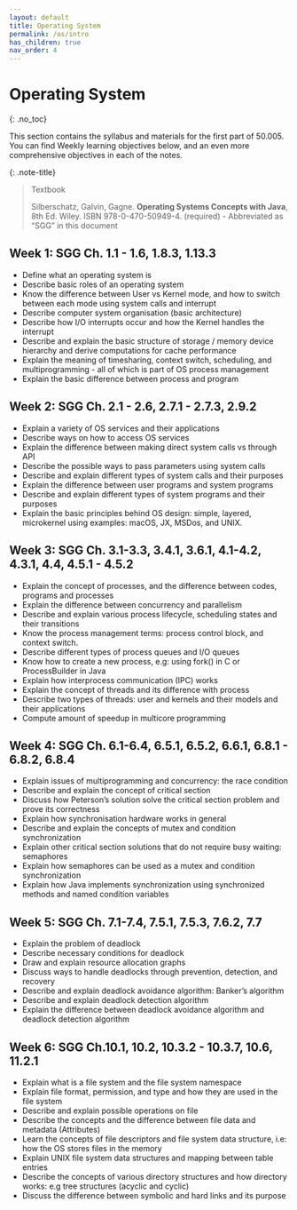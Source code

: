 ```yaml
---
layout: default
title: Operating System 
permalink: /os/intro
has_children: true
nav_order: 4
---
```


# Operating System
{: .no_toc}

This section contains the syllabus and materials for the first part of 50.005. You can find Weekly learning objectives below, and an even more comprehensive objectives in each of the notes. 

{: .note-title}
> Textbook
> 
> Silberschatz, Galvin, Gagne. **Operating Systems Concepts with Java**, 8th Ed. Wiley. ISBN 978-0-470-50949-4. (required) - Abbreviated as “SGG” in this document

## Week 1: SGG Ch. 1.1 - 1.6, 1.8.3, 1.13.3
* Define what an operating system is
* Describe basic roles of an operating system
* Know the difference between User vs Kernel mode, and how to switch between each mode using system calls and interrupt
* Describe computer system organisation (basic architecture)
* Describe how I/O interrupts occur and how the Kernel handles the interrupt
* Describe and explain the basic structure of storage / memory device hierarchy and derive computations for cache performance
* Explain the meaning of timesharing, context switch, scheduling, and multiprogramming - all of which is part of OS process management 
* Explain the basic difference between process and program
 
## Week 2: SGG Ch. 2.1 - 2.6, 2.7.1 - 2.7.3, 2.9.2
* Explain a variety of OS services and their applications
* Describe ways on how to access OS services
* Explain the difference between making direct system calls vs through API
* Describe the possible ways to pass parameters using system calls
* Describe and explain different types of system calls and their purposes
* Explain the difference between user programs and system programs
* Describe and explain different types of system programs and their purposes
* Explain the basic principles behind OS design: simple, layered, microkernel using  examples: macOS, JX, MSDos, and UNIX.
 
## Week 3: SGG Ch. 3.1-3.3, 3.4.1, 3.6.1, 4.1-4.2, 4.3.1, 4.4, 4.5.1 - 4.5.2
* Explain the concept of processes, and the difference between codes, programs and processes
* Explain the difference between concurrency and parallelism
* Describe and explain various process lifecycle, scheduling states and their transitions
* Know the process management terms: process control block, and context switch. 
* Describe different types of process queues and I/O queues
* Know how to create a new process, e.g: using fork() in C or ProcessBuilder in Java
* Explain how interprocess communication (IPC) works
* Explain the concept of threads and its difference with process
* Describe two types of threads: user and kernels and their models and their applications
* Compute amount of speedup in multicore programming
 
## Week 4: SGG Ch. 6.1-6.4, 6.5.1, 6.5.2, 6.6.1, 6.8.1 - 6.8.2, 6.8.4
* Explain issues of multiprogramming and concurrency: the race condition
* Describe and explain the concept of critical section
* Discuss how Peterson’s solution solve the critical section problem and prove its correctness
* Explain how synchronisation hardware works in general
* Describe and explain the concepts of mutex and condition synchronization
* Explain other critical section solutions that do not require busy waiting: semaphores
* Explain how semaphores can be used as a mutex and condition synchronization
* Explain how Java implements synchronization using synchronized methods and named condition variables
 
## Week 5: SGG Ch. 7.1-7.4, 7.5.1, 7.5.3, 7.6.2, 7.7
* Explain the problem of deadlock
* Describe necessary conditions for deadlock
* Draw and explain resource allocation graphs
* Discuss ways to handle deadlocks through prevention, detection, and recovery
* Describe and explain deadlock avoidance algorithm: Banker’s algorithm
* Describe and explain deadlock detection algorithm
* Explain the difference between deadlock avoidance algorithm and deadlock detection algorithm
 
## Week 6: SGG Ch.10.1, 10.2, 10.3.2 - 10.3.7, 10.6, 11.2.1
* Explain what is a file system and the file system namespace
* Explain file format, permission, and type and how they are used in the file system
* Describe and explain possible operations on file
* Describe the concepts and the difference between file data and metadata (Attributes)
* Learn the concepts of file descriptors and file system data structure, i.e: how the OS stores files in the memory
* Explain UNIX file system data structures and mapping between table entries
* Describe the concepts of various directory structures and how directory works: e.g tree structures (acyclic and cyclic)
* Discuss the difference between symbolic and hard links and its purpose 
